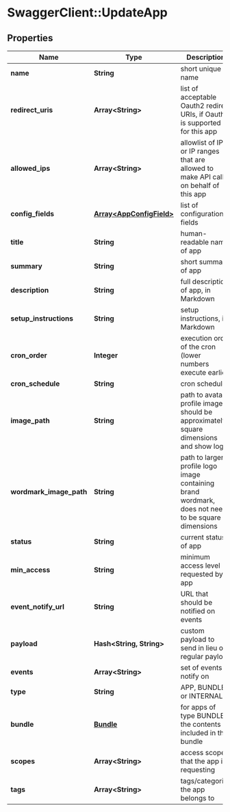 # SwaggerClient::UpdateApp

## Properties
Name | Type | Description | Notes
------------ | ------------- | ------------- | -------------
**name** | **String** | short unique name | [optional] 
**redirect_uris** | **Array&lt;String&gt;** | list of acceptable Oauth2 redirect URIs, if Oauth2 is supported for this app | [optional] 
**allowed_ips** | **Array&lt;String&gt;** | allowlist of IPs or IP ranges that are allowed to make API calls on behalf of this app | [optional] 
**config_fields** | [**Array&lt;AppConfigField&gt;**](AppConfigField.md) | list of configuration fields | [optional] 
**title** | **String** | human-readable name of app | [optional] 
**summary** | **String** | short summary of app | [optional] 
**description** | **String** | full description of app, in Markdown | [optional] 
**setup_instructions** | **String** | setup instructions, in Markdown | [optional] 
**cron_order** | **Integer** | execution order of the cron (lower numbers execute earlier) | [optional] 
**cron_schedule** | **String** | cron schedule | [optional] 
**image_path** | **String** | path to avatar profile image, should be approximately square dimensions and show logo | [optional] 
**wordmark_image_path** | **String** | path to larger profile logo image containing brand wordmark, does not need to be square dimensions | [optional] 
**status** | **String** | current status of app | [optional] 
**min_access** | **String** | minimum access level requested by app | [optional] 
**event_notify_url** | **String** | URL that should be notified on events | [optional] 
**payload** | **Hash&lt;String, String&gt;** | custom payload to send in lieu of regular payload | [optional] 
**events** | **Array&lt;String&gt;** | set of events to notify on | [optional] 
**type** | **String** | APP, BUNDLE, or INTERNAL | [optional] 
**bundle** | [**Bundle**](Bundle.md) | for apps of type BUNDLE, the contents included in the bundle | [optional] 
**scopes** | **Array&lt;String&gt;** | access scopes that the app is requesting | [optional] 
**tags** | **Array&lt;String&gt;** | tags/categories the app belongs to | [optional] 


